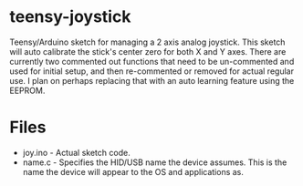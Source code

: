 # teensy-joystick

Teensy/Arduino sketch for managing a 2 axis analog joystick. This sketch will auto calibrate the stick's center zero for both X and Y axes. There are currently two commented out functions that need to be un-commented and used for initial setup, and then re-commented or removed for actual regular use. I plan on perhaps replacing that with an auto learning feature using the EEPROM.


# Files

 - joy.ino - Actual sketch code.
 - name.c - Specifies the HID/USB name the device assumes. This is the name the device will appear to the OS and applications as.
